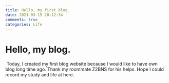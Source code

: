 ```yaml
---
title: Hello, my first blog.
date: 2021-03-15 20:12:34
comments: true
categories: Life
---
```


# Hello, my blog.

​	Today, I created my first blog website because I would like to have own blog long time ago. Thank my roommate Z2BNS for his helps. Hope I could record my study and life at here.

